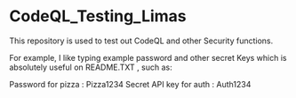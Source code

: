 # CodeQL_Testing_Limas
This repository is used to test out CodeQL and other Security functions.


For example, I like typing example password and other secret Keys which is absolutely useful on README.TXT , such as:

Password for pizza : Pizza1234
Secret API key for auth : Auth1234
